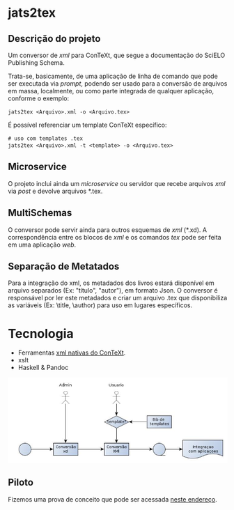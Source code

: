 
jats2tex
========

Descrição do projeto
--------------------

Um conversor de *xml*  para ConTeXt, que 
segue a documentação do SciELO Publishing Schema.

Trata-se, basicamente, de uma aplicação de linha de comando que pode ser 
executada via *prompt*, podendo ser usado para 
a conversão de arquivos em massa, localmente, ou como 
parte integrada de qualquer aplicação, conforme o exemplo:

```
jats2tex <Arquivo>.xml -o <Arquivo.tex>
```

É possível referenciar um template ConTeXt específico:

```
# uso com templates .tex
jats2tex <Arquivo>.xml -t <template> -o <Arquivo.tex>
```


Microservice
------------

O projeto inclui ainda um *microservice* ou servidor que 
recebe arquivos *xml* via *post* e devolve arquivos *.tex. 

MultiSchemas
-------

O conversor pode servir ainda para outros esquemas de *xml* (*.xd). 
A correspondência entre os blocos de *xml* e os comandos *tex*
pode ser feita em uma aplicação *web*.

Separação de Metatados
---------

Para a integração do xml, os metadados dos livros estará disponível em arquivo separados (Ex: "título", "autor"), em formato Json. O conversor é responsável por ler este metadados e criar um arquivo .tex que disponibiliza as variáveis (Ex: \title, \author) para uso em lugares específicos.  

Tecnologia
==========

* Ferramentas [xml nativas do ConTeXt](http://wiki.contextgarden.net/XML).
* xslt
* Haskell & Pandoc

![Fluxo do uso da apliação.](04.jpg)

Piloto
-------------------

Fizemos uma prova de conceito que pode ser acessada [neste endereço](beijaflor-jatex.herokuapp.com).




